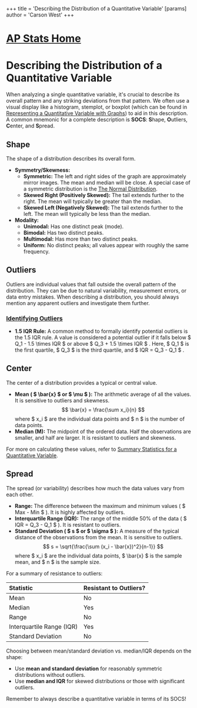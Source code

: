 +++
 title = 'Describing the Distribution of a Quantitative Variable'
[params]
	author = 'Carson West'
+++
# [AP Stats Home](./../ap-stats-home/)
# Describing the Distribution of a Quantitative Variable

When analyzing a single quantitative variable, it's crucial to describe its overall pattern and any striking deviations from that pattern. We often use a visual display like a histogram, stemplot, or boxplot (which can be found in [Representing a Quantitative Variable with Graphs](./../representing-a-quantitative-variable-with-graphs/)) to aid in this description. A common mnemonic for a complete description is **SOCS**: **S**hape, **O**utliers, **C**enter, and **S**pread.

## Shape

The shape of a distribution describes its overall form.

*   **Symmetry/Skewness:**
    *   **Symmetric:** The left and right sides of the graph are approximately mirror images. The mean and median will be close. A special case of a symmetric distribution is the [The Normal Distribution](./../the-normal-distribution/).
    *   **Skewed Right (Positively Skewed):** The tail extends further to the right. The mean will typically be greater than the median.
    *   **Skewed Left (Negatively Skewed):** The tail extends further to the left. The mean will typically be less than the median.
*   **Modality:**
    *   **Unimodal:** Has one distinct peak (mode).
    *   **Bimodal:** Has two distinct peaks.
    *   **Multimodal:** Has more than two distinct peaks.
    *   **Uniform:** No distinct peaks; all values appear with roughly the same frequency.

## Outliers

Outliers are individual values that fall outside the overall pattern of the distribution. They can be due to natural variability, measurement errors, or data entry mistakes. When describing a distribution, you should always mention any apparent outliers and investigate them further.

### [Identifying Outliers](./../identifying-outliers/)
*   **1.5 IQR Rule:** A common method to formally identify potential outliers is the 1.5 IQR rule. A value is considered a potential outlier if it falls below  $ Q_1 - 1.5 \times IQR $  or above  $ Q_3 + 1.5 \times IQR $ . Here,  $ Q_1 $  is the first quartile,  $ Q_3 $  is the third quartile, and  $ IQR = Q_3 - Q_1 $ .

## Center

The center of a distribution provides a typical or central value.

*   **Mean ( $ \bar{x} $  or  $ \mu $ ):** The arithmetic average of all the values. It is sensitive to outliers and skewness.
     $$  \bar{x} = \frac{\sum x_i}{n}  $$      where  $ x_i $  are the individual data points and  $ n $  is the number of data points.
*   **Median (M):** The midpoint of the ordered data. Half the observations are smaller, and half are larger. It is resistant to outliers and skewness.

For more on calculating these values, refer to [Summary Statistics for a Quantitative Variable](./../summary-statistics-for-a-quantitative-variable/).

## Spread

The spread (or variability) describes how much the data values vary from each other.

*   **Range:** The difference between the maximum and minimum values ( $ Max - Min $ ). It is highly affected by outliers.
*   **Interquartile Range (IQR):** The range of the middle 50% of the data ( $ IQR = Q_3 - Q_1 $ ). It is resistant to outliers.
*   **Standard Deviation ( $ s $  or  $ \sigma $ ):** A measure of the typical distance of the observations from the mean. It is sensitive to outliers.
     $$  s = \sqrt{\frac{\sum (x_i - \bar{x})^2}{n-1}}  $$      where  $ x_i $  are the individual data points,  $ \bar{x} $  is the sample mean, and  $ n $  is the sample size.

For a summary of resistance to outliers:

| Statistic        | Resistant to Outliers? |
| :--------------- | :--------------------- |
| Mean             | No                     |
| Median           | Yes                    |
| Range            | No                     |
| Interquartile Range (IQR) | Yes                    |
| Standard Deviation | No                     |

Choosing between mean/standard deviation vs. median/IQR depends on the shape:
*   Use **mean and standard deviation** for reasonably symmetric distributions without outliers.
*   Use **median and IQR** for skewed distributions or those with significant outliers.

Remember to always describe a quantitative variable in terms of its SOCS!